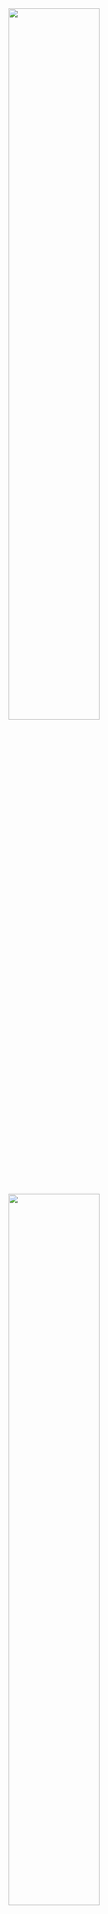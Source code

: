 <div>
  <img width="60%" src="https://raw.githubusercontent.com/wesleydmscn/fcc-coding-interview-prep/main/.github/logo-white.svg?raw=true#gh-dark-mode-only">
  <img width="60%" src="https://raw.githubusercontent.com/wesleydmscn/fcc-coding-interview-prep/main/.github/logo-dark.svg?raw=true#gh-light-mode-only">
  <p>My solutions for freeCodeCamp Coding Interview Prep.</p>
  <p>
    <a href="./algorithms">Algorithms</a> · 
    <a href="./data-structures">Data Structures</a> · 
    <a href="./rosetta-code">Rosetta Code</a> · 
    <a href="./take-home-projects">Take Home Projects</a>
  </p>
</div>